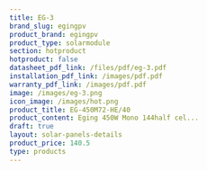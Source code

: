 ```yaml
---
title: EG-3
brand_slug: egingpv
product_brand: egingpv
product_type: solarmodule
section: hotproduct
hotproduct: false
datasheet_pdf_link: /files/pdf/eg-3.pdf
installation_pdf_link: /images/pdf.pdf
warranty_pdf_link: /images/pdf.pdf
image: /images/eg-3.png
icon_image: /images/hot.png
product_title: EG-450M72-HE/40
product_content: Eging 450W Mono 144half cel...
draft: true
layout: solar-panels-details
product_price: 140.5
type: products
---
```

